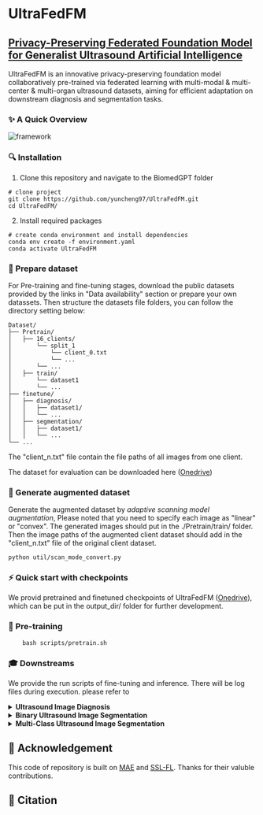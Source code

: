 # UltraFedFM
## [Privacy-Preserving Federated Foundation Model for Generalist Ultrasound Artificial Intelligence]()

UltraFedFM is an innovative privacy-preserving foundation model collaboratively pre-trained via federated learning with multi-modal & multi-center & multi-organ ultrasound datasets, aiming for efficient adaptation on downstream diagnosis and segmentation tasks.

### :sparkles: A Quick Overview
![framework](./asset/UltraFedFM.png) 

### :mag: Installation
1. Clone this repository and navigate to the BiomedGPT folder
```shell
# clone project
git clone https://github.com/yuncheng97/UltraFedFM.git
cd UltraFedFM/
```

2. Install required packages
```shell
# create conda environment and install dependencies
conda env create -f environment.yaml
conda activate UltraFedFM
```

### :file_folder: Prepare dataset
For Pre-training and fine-tuning stages, download the public datasets provided by the links in "Data availability" section or prepare your own datassets. Then structure the datasets file folders, you can follow the directory setting below: 
```
Dataset/
├── Pretrain/
│   ├── 16_clients/
│       └── split_1
│           └── client_0.txt
│           └── ...
│       └── ...
│   ├── train/
│       └── dataset1
│       └── ...
├── finetune/
│   ├── diagnosis/
│   │   ├── dataset1/
│   │   └── ...
│   ├── segmentation/
│   │   ├── dataset1/
│   │   └── ...
└── ...
```
The "client_n.txt" file contain the file paths of all images from one client.

The dataset for evaluation can be downloaded here ([Onedrive](https://cuhko365-my.sharepoint.com/:f:/g/personal/220019054_link_cuhk_edu_cn/Eq8-r8_PIa1JjdsxkzgXjfYBJ2JeMa6JJEpLjwwICwiWeA?e=NHQPiB))


### :wrench: Generate augmented dataset
Generate the augmented dataset by *adaptive scanning model augmentation*, Please noted that you need to specify each image as "linear" or "convex". The generated images should put in the ./Pretrain/train/ folder. Then the image paths of the augmented client dataset should add in the "client_n.txt" file of the original client dataset.

```shell
python util/scan_mode_convert.py
```

### :zap: Quick start with checkpoints
We provid pretrained and finetuned checkpoints of UltraFedFM ([Onedrive](https://cuhko365-my.sharepoint.com/:f:/g/personal/220019054_link_cuhk_edu_cn/ErEPqzsR_3ZLr3Q18htiG5QBEFYtO0zgMb2OzxNITg6aqw?e=xEE7eB)), which can be put in the output_dir/ folder for further development. 


### :rocket: Pre-training

```shell
    bash scripts/pretrain.sh
```

### :mortar_board: Downstreams
We provide the run scripts of fine-tuning and inference. There will be log files during execution. please refer to
<details>
    <summary><b>Ultrasound Image Diagnosis</b></summary>
<pre>
# for fine-tuning
bash scripts/diagnosis.sh
# for inference using fine-tuned weights
bash scripts/eval_diagnosis.sh
</pre>
</details>
<details>
    <summary><b>Binary Ultrasound Image Segmentation</b></summary>
<pre>
# for fine-tuning
bash scripts/binary_segmentation.sh
# for inference using fine-tuned weights
bash scripts/eval_binary_segmentation.sh
# for visualization using fine-tuned weights
bash scripts/plot_binary_segmentation.sh
</pre>
</details>
<details>
    <summary><b>Multi-Class Ultrasound Image Segmentation</b></summary>
<pre>
# for fine-tuning
bash scripts/multi_segmentation.sh
# for inference using fine-tuned weights
bash scripts/eval_multi_segmentation.sh
# for visualization using fine-tuned weights
bash scripts/plot_multi_segmentation.sh
</pre>
</details>

## :pray: Acknowledgement
This code of repository is built on [MAE](https://github.com/facebookresearch/mae) and [SSL-FL](https://github.com/rui-yan/SSL-FL). Thanks for their valuble contributions.

## :book: Citation


